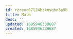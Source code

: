 ```yaml
---
id: rzreoc67l24hzknyqbn3a9b
title: Math
desc: ''
updated: 1685946339687
created: 1685946339687
---
```


